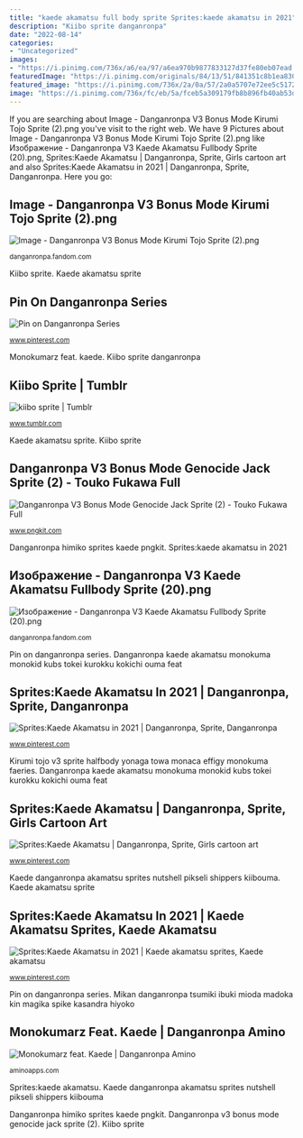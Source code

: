 ```yaml
---
title: "kaede akamatsu full body sprite Sprites:kaede akamatsu in 2021"
description: "Kiibo sprite danganronpa"
date: "2022-08-14"
categories:
- "Uncategorized"
images:
- "https://i.pinimg.com/736x/a6/ea/97/a6ea970b9877833127d37fe80eb07ead.jpg"
featuredImage: "https://i.pinimg.com/originals/84/13/51/841351c8b1ea830edd07f1a4eace52de.png"
featured_image: "https://i.pinimg.com/736x/2a/0a/57/2a0a5707e72ee5c5172ea9864199ec50.jpg"
image: "https://i.pinimg.com/736x/fc/eb/5a/fceb5a309179fb8b896fb40ab53de66d.jpg"
---
```


If you are searching about Image - Danganronpa V3 Bonus Mode Kirumi Tojo Sprite (2).png you've visit to the right web. We have 9 Pictures about Image - Danganronpa V3 Bonus Mode Kirumi Tojo Sprite (2).png like Изображение - Danganronpa V3 Kaede Akamatsu Fullbody Sprite (20).png, Sprites:Kaede Akamatsu | Danganronpa, Sprite, Girls cartoon art and also Sprites:Kaede Akamatsu in 2021 | Danganronpa, Sprite, Danganronpa. Here you go:

## Image - Danganronpa V3 Bonus Mode Kirumi Tojo Sprite (2).png

![Image - Danganronpa V3 Bonus Mode Kirumi Tojo Sprite (2).png](https://vignette.wikia.nocookie.net/danganronpa/images/c/cf/Danganronpa_V3_Bonus_Mode_Kirumi_Tojo_Sprite_(2).png/revision/latest?cb=20171005055953 "Sprites:kaede akamatsu")

<small>danganronpa.fandom.com</small>

Kiibo sprite. Kaede akamatsu sprite

## Pin On Danganronpa Series

![Pin on Danganronpa Series](https://i.pinimg.com/originals/84/13/51/841351c8b1ea830edd07f1a4eace52de.png "Danganronpa himiko sprites kaede pngkit")

<small>www.pinterest.com</small>

Monokumarz feat. kaede. Kiibo sprite danganronpa

## Kiibo Sprite | Tumblr

![kiibo sprite | Tumblr](https://64.media.tumblr.com/c51f83c1ad131aeb5e599006dbf8bc24/tumblr_phdbp9JAtA1xkwa97o1_500.png "Danganronpa v3 bonus mode genocide jack sprite (2)")

<small>www.tumblr.com</small>

Kaede akamatsu sprite. Kiibo sprite

## Danganronpa V3 Bonus Mode Genocide Jack Sprite (2) - Touko Fukawa Full

![Danganronpa V3 Bonus Mode Genocide Jack Sprite (2) - Touko Fukawa Full](https://s.pngkit.com/png/small/151-1516868_436kib-755x998-angry-himiko-danganronpa-v3-sprite-edit.png "Kaede akamatsu sprite")

<small>www.pngkit.com</small>

Danganronpa himiko sprites kaede pngkit. Sprites:kaede akamatsu in 2021

## Изображение - Danganronpa V3 Kaede Akamatsu Fullbody Sprite (20).png

![Изображение - Danganronpa V3 Kaede Akamatsu Fullbody Sprite (20).png](https://vignette.wikia.nocookie.net/danganronpa/images/8/83/Danganronpa_V3_Kaede_Akamatsu_Fullbody_Sprite_(20).png/revision/latest?cb=20180414185733 "Sprites:kaede akamatsu in 2021")

<small>danganronpa.fandom.com</small>

Pin on danganronpa series. Danganronpa kaede akamatsu monokuma monokid kubs tokei kurokku kokichi ouma feat

## Sprites:Kaede Akamatsu In 2021 | Danganronpa, Sprite, Danganronpa

![Sprites:Kaede Akamatsu in 2021 | Danganronpa, Sprite, Danganronpa](https://i.pinimg.com/736x/a6/ea/97/a6ea970b9877833127d37fe80eb07ead.jpg "Kiibo sprite")

<small>www.pinterest.com</small>

Kirumi tojo v3 sprite halfbody yonaga towa monaca effigy monokuma faeries. Danganronpa kaede akamatsu monokuma monokid kubs tokei kurokku kokichi ouma feat

## Sprites:Kaede Akamatsu | Danganronpa, Sprite, Girls Cartoon Art

![Sprites:Kaede Akamatsu | Danganronpa, Sprite, Girls cartoon art](https://i.pinimg.com/736x/fc/eb/5a/fceb5a309179fb8b896fb40ab53de66d.jpg "Mikan danganronpa tsumiki ibuki mioda madoka kin magika spike kasandra hiyoko")

<small>www.pinterest.com</small>

Kaede danganronpa akamatsu sprites nutshell pikseli shippers kiibouma. Kaede akamatsu sprite

## Sprites:Kaede Akamatsu In 2021 | Kaede Akamatsu Sprites, Kaede Akamatsu

![Sprites:Kaede Akamatsu in 2021 | Kaede akamatsu sprites, Kaede akamatsu](https://i.pinimg.com/736x/2a/0a/57/2a0a5707e72ee5c5172ea9864199ec50.jpg "Kiibo sprite danganronpa")

<small>www.pinterest.com</small>

Pin on danganronpa series. Mikan danganronpa tsumiki ibuki mioda madoka kin magika spike kasandra hiyoko

## Monokumarz Feat. Kaede | Danganronpa Amino

![Monokumarz feat. Kaede | Danganronpa Amino](http://pm1.narvii.com/6330/b4ffded9e8bfb6330e8fb84927cba30050e090f1_hq.jpg "Mikan danganronpa tsumiki ibuki mioda madoka kin magika spike kasandra hiyoko")

<small>aminoapps.com</small>

Sprites:kaede akamatsu. Kaede danganronpa akamatsu sprites nutshell pikseli shippers kiibouma

Danganronpa himiko sprites kaede pngkit. Danganronpa v3 bonus mode genocide jack sprite (2). Kiibo sprite

